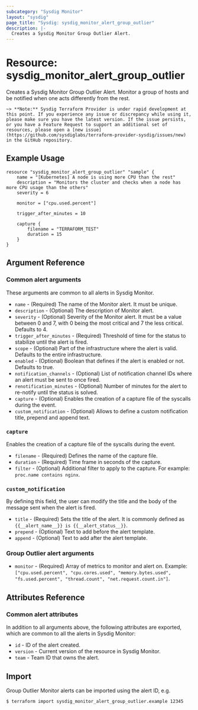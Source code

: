 ```yaml
---
subcategory: "Sysdig Monitor"
layout: "sysdig"
page_title: "Sysdig: sysdig_monitor_alert_group_outlier"
description: |-
  Creates a Sysdig Monitor Group Outlier Alert.
---
```


# Resource: sysdig_monitor_alert_group_outlier

Creates a Sysdig Monitor Group Outlier Alert. Monitor a group of hosts and be notified when one acts differently from the rest.

`~> **Note:** Sysdig Terraform Provider is under rapid development at this point. If you experience any issue or discrepancy while using it, please make sure you have the latest version. If the issue persists, or you have a Feature Request to support an additional set of resources, please open a [new issue](https://github.com/sysdiglabs/terraform-provider-sysdig/issues/new) in the GitHub repository.`

## Example Usage

```hcl
resource "sysdig_monitor_alert_group_outlier" "sample" {
	name = "[Kubernetes] A node is using more CPU than the rest"
	description = "Monitors the cluster and checks when a node has more CPU usage than the others"
	severity = 6

	monitor = ["cpu.used.percent"]
	
	trigger_after_minutes = 10

	capture {
		filename = "TERRAFORM_TEST"
		duration = 15
	}
}
```

## Argument Reference

### Common alert arguments

These arguments are common to all alerts in Sysdig Monitor.

* `name` - (Required) The name of the Monitor alert. It must be unique.
* `description` - (Optional) The description of Monitor alert.
* `severity` - (Optional) Severity of the Monitor alert. It must be a value between 0 and 7,
               with 0 being the most critical and 7 the less critical. Defaults to 4.
* `trigger_after_minutes` - (Required) Threshold of time for the status to stabilize until the alert is fired.
* `scope` - (Optional) Part of the infrastructure where the alert is valid. Defaults to the entire infrastructure. 
* `enabled` - (Optional) Boolean that defines if the alert is enabled or not. Defaults to true.
* `notification_channels` - (Optional) List of notification channel IDs where an alert must be sent to once fired.
* `renotification_minutes` - (Optional) Number of minutes for the alert to re-notify until the status is solved.
* `capture` - (Optional) Enables the creation of a capture file of the syscalls during the event.
* `custom_notification` - (Optional) Allows to define a custom notification title, prepend and append text.

### `capture`

Enables the creation of a capture file of the syscalls during the event.

* `filename` - (Required) Defines the name of the capture file.
* `duration` - (Required) Time frame in seconds of the capture.
* `filter` - (Optional) Additional filter to apply to the capture. For example: `proc.name contains nginx`.

### `custom_notification`

By defining this field, the user can modify the title and the body of the message sent when the alert
is fired.

* `title` - (Required) Sets the title of the alert. It is commonly defined as `{{__alert_name__}} is {{__alert_status__}}`.
* `prepend` - (Optional) Text to add before the alert template.
* `append` - (Optional) Text to add after the alert template.

### Group Outlier alert arguments

* `monitor` - (Required) Array of metrics to monitor and alert on. Example: `["cpu.used.percent", "cpu.cores.used", "memory.bytes.used", "fs.used.percent", "thread.count", "net.request.count.in"]`.  

## Attributes Reference

### Common alert attributes

In addition to all arguments above, the following attributes are exported, which are common to all the
alerts in Sysdig Monitor:

* `id` - ID of the alert created.
* `version` - Current version of the resource in Sysdig Monitor.
* `team` - Team ID that owns the alert.


## Import

Group Outlier Monitor alerts can be imported using the alert ID, e.g.

```
$ terraform import sysdig_monitor_alert_group_outlier.example 12345
```